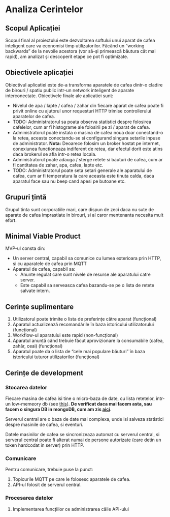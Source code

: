# Analiza Cerintelor

## Scopul Aplicației

Scopul final al proiectului este dezvoltarea softului unui aparat de cafea inteligent care va economisi timp utilizatorilor.
Făcând un “working backwards” de la nevoile acestora (vor să-și primească băutura cât mai rapid), am analizat și descoperit etape ce pot fi optimizate.

## Obiectivele aplicației

Obiectivul aplicatiei este de-a transforma aparatele de cafea dintr-o cladire de birouri / spatiu public intr-un network inteligent de aparate interconectate. Obiectivele finale ale aplicatiei sunt:
 * Nivelul de apa / lapte / cafea / zahar din fiecare aparat de cafea poate fi privit online cu ajutorul unor requesturi HTTP trimise controllerului aparatelor de cafea.
 * TODO: Administratorul sa poata observa statistici despre folosirea cafelelor, cum ar fi histograme ale folosirii pe zi / aparat de cafea.
 * Administratorul poate instala o masina de cafea noua doar conectand-o la retea, aceasta conectandu-se si configurand singura setarile inpuse de administrator.
 **Nota:** Deoarece folosim un broker hostat pe internet, conexiunea functioneaza indiferent de retea, dar efectul dorit este atins daca brokerul se afla intr-o retea locala.
 * Administratorul poate adauga / sterge retete si bauturi de cafea, cum ar fi cantitatea de zahar, apa, cafea, lapte etc.
 * TODO: Administratorul poate seta setari generale ale aparatului de cafea, cum ar fi temperatura la care aceasta este tinuta calda, daca aparatul face sau nu beep cand apesi pe butoane etc.

## Grupuri țintă

Grupul tinta sunt corporatiile mari, care dispun de zeci daca nu sute de aparate de cafea imprastiate in birouri, si al caror mentenanta necesita mult efort.

## Minimal Viable Product

MVP-ul consta din:
 * Un server central, capabil sa comunice cu lumea exterioara prin HTTP, si cu aparatele de cafea prin MQTT
 * Aparatul de cafea, capabil sa:
    * Anunte regulat care sunt nivele de resurse ale aparatului catre server.
    * Este capabil sa serveasca cafea bazandu-se pe o lista de retete salvate intern.

## Cerințe suplimentare

1. Utilizatorul poate trimite o lista de preferințe către aparat (funcțional)
1. Aparatul actualizează recomandările în baza istoricului utilizatorului (funcțional)
1. Workflow-ul aparatului este rapid (non-funcțional)
1. Aparatul anunță când trebuie făcut aprovizionare la consumabile (cafea, zahăr, ceai) (funcțional)
1. Aparatul poate da o lista de “cele mai populare băuturi” în baza istoricului tuturor utilizatorilor (funcțional)

## Cerințe de development

### Stocarea datelor

Fiecare masina de cafea isi tine o micro-baza de date, cu lista retetelor, intr-un low-memeory db (see [this](https://stackoverflow.com/questions/47233562/key-value-store-in-python-for-possibly-100-gb-of-data-without-client-server)). **De verificat daca mai facem asta, sau facem o singura DB in mongoDB, cum am zis [aici](./database.md)**.

Serverul central are o baza de date mai complexa, unde isi salveza statistici despre masinile de cafea, si eventuri.

Datele masinilor de cafea se sincronizeaza automat cu serverul central, si serverul central poate fi alterat numai de persone autorizate (care detin un token hardcodat in server) prin HTTP.

### Comunicare

Pentru comunicare, trebuie puse la punct:
 1. Topicurile MQTT pe care le folosesc aparatele de cafea.
 2. API-ul folosit de serverul central.

### Procesarea datelor

1. Implementarea funcțiilor ce administrarea căile API-ului
